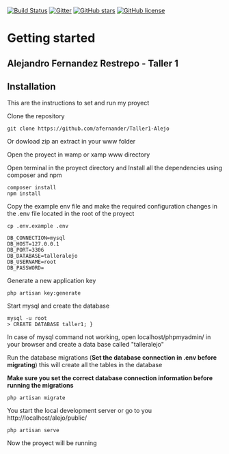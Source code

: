 [![Build Status](https://img.shields.io/travis/gothinkster/laravel-realworld-example-app/master.svg)](https://travis-ci.org/gothinkster/laravel-realworld-example-app) [![Gitter](https://img.shields.io/gitter/room/realworld-dev/laravel.svg)](https://gitter.im/realworld-dev/laravel) [![GitHub stars](https://img.shields.io/github/stars/gothinkster/laravel-realworld-example-app.svg)](https://github.com/gothinkster/laravel-realworld-example-app/stargazers) [![GitHub license](https://img.shields.io/github/license/gothinkster/laravel-realworld-example-app.svg)](https://raw.githubusercontent.com/gothinkster/laravel-realworld-example-app/master/LICENSE)
# Getting started
## Alejandro Fernandez Restrepo - Taller 1

## Installation

This are the instructions to set and run my proyect

Clone the repository

    git clone https://github.com/afernander/Taller1-Alejo
Or dowload zip an extract in your www folder

Open the proyect in wamp or xamp www directory

Open terminal in the proyect directory and Install all the dependencies using composer and npm

    composer install
    npm install

Copy the example env file and make the required configuration changes in the .env file located in the root of the proyect

    cp .env.example .env

    DB_CONNECTION=mysql
    DB_HOST=127.0.0.1
    DB_PORT=3306
    DB_DATABASE=talleralejo
    DB_USERNAME=root
    DB_PASSWORD=

Generate a new application key

    php artisan key:generate

Start mysql and create the database

    mysql -u root
    > CREATE DATABASE taller1; }
 In case of mysql command not working, open localhost/phpmyadmin/ in your browser and create a data base called "talleralejo"

Run the database migrations (**Set the database connection in .env before migrating**) this will create all the tables in the database

**Make sure you set the correct database connection information before running the migrations**

    php artisan migrate

You  start the local development server or go to you http://localhost/alejo/public/

    php artisan serve

Now the proyect will be running 

  

